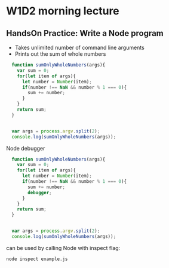 # W1D2 morning lecture

## HandsOn Practice: Write a Node program

* Takes unlimited number of command line arguments
* Prints out the sum of whole numbers

``` js
  function sumOnlyWholeNumbers(args){
    var sum = 0;
    for(let item of args){
      let number = Number(item);
      if(number !== NaN && number % 1 === 0){
        sum += number;
      }
    }
    return sum;
  }


  var args = process.argv.split(2);
  console.log(sumOnlyWholeNumbers(args));

```

Node debugger
``` js
  function sumOnlyWholeNumbers(args){
    var sum = 0;
    for(let item of args){
      let number = Number(item);
      if(number !== NaN && number % 1 === 0){
        sum += number;
        debugger;
      }
    }
    return sum;
  }


  var args = process.argv.split(2);
  console.log(sumOnlyWholeNumbers(args));

```

can be used by calling Node with inspect flag:
```
node inspect example.js
```